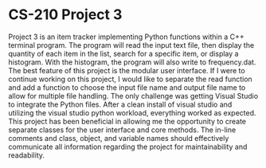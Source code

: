 # CS-210 Project 3
Project 3 is an item tracker implementing Python functions within a C++ terminal program. The program will read the input text file, then display the quantity of each item in the list, search for a specific item, or display a histogram. With the histogram, the program will also write to frequency.dat. The best feature of this project is the modular user interface. If I were to continue working on this project, I would like to separate the read function and add a function to choose the input file name and output file name to allow for multiple file handling. The only challenge was getting Visual Studio to integrate the Python files. After a clean install of visual studio and utilizing the visual studio python workload, everything worked as expected. This project has been beneficial in allowing me the opportunity to create separate classes for the user interface and core methods. The in-line comments and class, object, and variable names should effectively communicate all information regarding the project for maintainability and readability.
